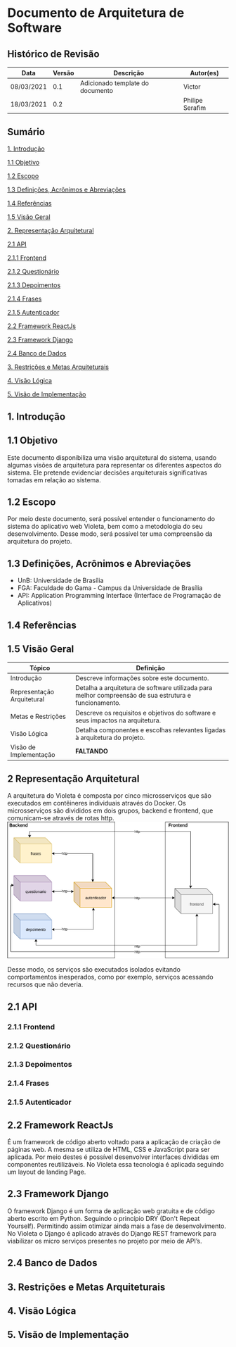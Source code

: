 # Documento de Arquitetura de Software


## Histórico de Revisão
|Data|Versão|Descrição|Autor(es)|
|---|---|---|---|
|08/03/2021|0.1|Adicionado template do documento| Victor |
|18/03/2021|0.2||Philipe Serafim|



## Sumário
[1. Introdução]()   

[1.1 Objetivo]()   

[1.2 Escopo]()   

[1.3 Definições, Acrônimos e Abreviações]()   

[1.4 Referências]()   

[1.5 Visão Geral]()   

[2. Representação Arquitetural]()   

[2.1 API]()   

[2.1.1 Frontend]() 

[2.1.2 Questionário]() 

[2.1.3 Depoimentos]() 

[2.1.4 Frases]() 

[2.1.5 Autenticador]() 

[2.2 Framework ReactJs]()   

[2.3 Framework Django]()   

[2.4 Banco de Dados]()   

[3. Restrições e Metas Arquiteturais]()   

[4. Visão Lógica]()   

[5. Visão de Implementação]()   



## 1. Introdução

## 1.1 Objetivo
Este documento disponibiliza uma visão arquitetural do sistema, usando algumas visões de arquitetura para representar os diferentes aspectos do sistema. Ele pretende evidenciar decisões arquiteturais significativas tomadas em relação ao sistema.

## 1.2 Escopo
Por meio deste documento, será possível entender o funcionamento do sistema do aplicativo web Violeta, bem como a metodologia do seu desenvolvimento. Desse modo, será possível ter uma compreensão da arquitetura do projeto.

## 1.3 Definições, Acrônimos e Abreviações
- UnB: Universidade de Brasília
- FGA: Faculdade do Gama - Campus da Universidade de Brasília
- API: Application Programming Interface (Interface de Programação de Aplicativos)

## 1.4 Referências

## 1.5 Visão Geral
|**Tópico**|**Definição**|
|---|---|
|Introdução|Descreve informações sobre este documento.|
|Representação Arquitetural|Detalha a arquitetura de software utilizada para melhor compreensão de sua estrutura e funcionamento.|
|Metas e Restrições|Descreve os requisitos e objetivos do software e seus impactos na arquitetura.|
|Visão Lógica|Detalha componentes e escolhas relevantes ligadas à arquitetura do projeto.|
|Visão de Implementação|**FALTANDO**|


## 2 Representação Arquitetural
A arquitetura do Violeta é composta por cinco microsserviços que são executados em contêineres individuais através do Docker. Os microsserviços são divididos em dois grupos,  backend e frontend, que comunicam-se através de rotas http.
![arquitetura](../img/diagrama_de_arquitetura.png)

Desse modo, os serviços são executados isolados evitando comportamentos inesperados, como por exemplo, serviços acessando recursos que não deveria. 

## 2.1 API

### 2.1.1 Frontend

### 2.1.2 Questionário

### 2.1.3 Depoimentos

### 2.1.4 Frases

### 2.1.5 Autenticador

## 2.2 Framework ReactJs
É um framework de código aberto voltado para a aplicação de criação de páginas web. A mesma se utiliza de HTML, CSS e JavaScript para ser aplicada. Por meio destes é possível desenvolver interfaces divididas em componentes reutilizáveis. No Violeta essa tecnologia é aplicada seguindo um layout de landing Page.

## 2.3 Framework Django
O framework Django é um forma de aplicação web gratuita e de código aberto escrito em Python. Seguindo o princípio DRY (Don't Repeat Yourself). Permitindo assim otimizar ainda mais a fase de desenvolvimento.
No Violeta o Django é aplicado através do Django REST framework para viabilizar os micro serviços presentes no projeto por meio de API’s.

## 2.4 Banco de Dados

## 3. Restrições e Metas Arquiteturais

## 4. Visão Lógica

## 5. Visão de Implementação

